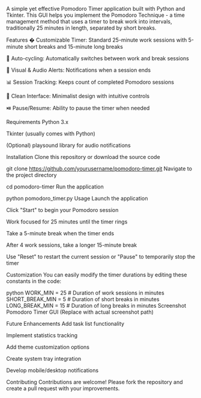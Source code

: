 A simple yet effective Pomodoro Timer application built with Python and Tkinter. This GUI helps you implement the Pomodoro Technique - a time management method that uses a timer to break work into intervals, traditionally 25 minutes in length, separated by short breaks.

Features
� Customizable Timer: Standard 25-minute work sessions with 5-minute short breaks and 15-minute long breaks

🔄 Auto-cycling: Automatically switches between work and break sessions

🔔 Visual & Audio Alerts: Notifications when a session ends

📊 Session Tracking: Keeps count of completed Pomodoro sessions

🎨 Clean Interface: Minimalist design with intuitive controls

⏯️ Pause/Resume: Ability to pause the timer when needed

Requirements
Python 3.x

Tkinter (usually comes with Python)

(Optional) playsound library for audio notifications

Installation
Clone this repository or download the source code

git clone https://github.com/yourusername/pomodoro-timer.git
Navigate to the project directory

cd pomodoro-timer
Run the application

python pomodoro_timer.py
Usage
Launch the application

Click "Start" to begin your Pomodoro session

Work focused for 25 minutes until the timer rings

Take a 5-minute break when the timer ends

After 4 work sessions, take a longer 15-minute break

Use "Reset" to restart the current session or "Pause" to temporarily stop the timer

Customization
You can easily modify the timer durations by editing these constants in the code:

python
WORK_MIN = 25         # Duration of work sessions in minutes
SHORT_BREAK_MIN = 5   # Duration of short breaks in minutes
LONG_BREAK_MIN = 15   # Duration of long breaks in minutes
Screenshot
Pomodoro Timer GUI (Replace with actual screenshot path)

Future Enhancements
Add task list functionality

Implement statistics tracking

Add theme customization options

Create system tray integration

Develop mobile/desktop notifications

Contributing
Contributions are welcome! Please fork the repository and create a pull request with your improvements.
